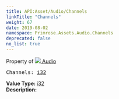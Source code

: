 ```yaml
---
title: API:Asset/Audio/Channels
linkTitle: "Channels"
weight: 67
date: 2019-08-02
namespace: Primrose.Assets.Audio.Channels
deprecated: false
no_list: true
---
```

Property of <a href="/docs/api-reference/Class/Audio"><img src="/icons/silk/default.png"/>&nbsp;Audio</a>
<pre class="method-declaration">
Channels: <a class="type" href="/docs/api-reference/System/Primitives#int32">i32</a></pre>
<b>Value Type: </b>
<a class="type" href="/docs/api-reference/System/Primitives#int32">i32</a>
<br/>
<b>Description: </b>